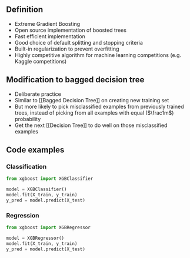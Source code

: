 
## Definition

- Extreme Gradient Boosting
- Open source implementation of boosted trees
- Fast efficient implementation
- Good choice of default splitting and stopping criteria
- Built-in regularization to prevent overfitting
- Highly competitive algorithm for machine learning competitions (e.g. Kaggle competitions)

## Modification to bagged decision tree

- Deliberate practice
- Similar to [[Bagged Decision Tree]] on creating new training set
- But more likely to pick misclassified examples from previously trained trees, instead of picking from all examples with equal ($\frac1m$) probability
- Get the next [[Decision Tree]] to do well on those misclassified examples

## Code examples

### Classification

```python
from xgboost import XGBClassifier

model = XGBClassifier()
model.fit(X_train, y_train)
y_pred = model.predict(X_test)
```

### Regression

```python
from xgboost import XGBRegressor

model = XGBRegressor()
model.fit(X_train, y_train)
y_pred = model.predict(X_test)
```
